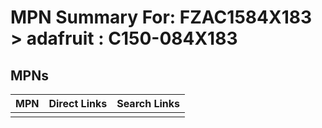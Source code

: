 



# MPN Summary For: FZAC1584X183 > adafruit : C150-084X183

## MPNs
  

|MPN|Direct Links|Search Links|
| :--- | :--- | :--- |
||||
